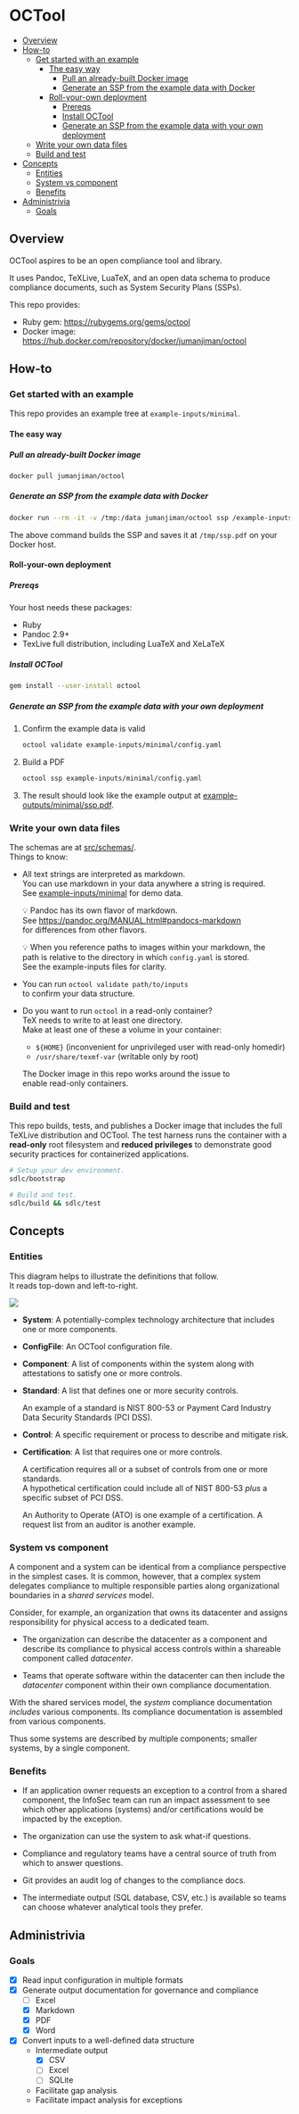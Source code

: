 # OCTool

<!--TOC-->

- [Overview](#overview)
- [How-to](#how-to)
  - [Get started with an example](#get-started-with-an-example)
    - [The easy way](#the-easy-way)
      - [Pull an already-built Docker image](#pull-an-already-built-docker-image)
      - [Generate an SSP from the example data with Docker](#generate-an-ssp-from-the-example-data-with-docker)
    - [Roll-your-own deployment](#roll-your-own-deployment)
      - [Prereqs](#prereqs)
      - [Install OCTool](#install-octool)
      - [Generate an SSP from the example data with your own deployment](#generate-an-ssp-from-the-example-data-with-your-own-deployment)
  - [Write your own data files](#write-your-own-data-files)
  - [Build and test](#build-and-test)
- [Concepts](#concepts)
  - [Entities](#entities)
  - [System vs component](#system-vs-component)
  - [Benefits](#benefits)
- [Administrivia](#administrivia)
  - [Goals](#goals)

<!--TOC-->

## Overview

OCTool aspires to be an open compliance tool and library.

It uses Pandoc, TeXLive, LuaTeX, and an open data schema to
produce compliance documents, such as System Security Plans (SSPs).

This repo provides:

- Ruby gem: https://rubygems.org/gems/octool
- Docker image: https://hub.docker.com/repository/docker/jumanjiman/octool


## How-to

### Get started with an example

This repo provides an example tree at `example-inputs/minimal`.


#### The easy way

##### Pull an already-built Docker image

```bash
docker pull jumanjiman/octool
```

##### Generate an SSP from the example data with Docker

```bash
docker run --rm -it -v /tmp:/data jumanjiman/octool ssp /example-inputs/minimal
```

The above command builds the SSP and
saves it at `/tmp/ssp.pdf` on your Docker host.


#### Roll-your-own deployment

##### Prereqs

Your host needs these packages:

- Ruby
- Pandoc 2.9+
- TexLive full distribution, including LuaTeX and XeLaTeX


##### Install OCTool

```bash
gem install --user-install octool
```

##### Generate an SSP from the example data with your own deployment

1. Confirm the example data is valid

    ```bash
    octool validate example-inputs/minimal/config.yaml
    ```

1. Build a PDF

    ```bash
    octool ssp example-inputs/minimal/config.yaml
    ```

1. The result should look like the example output at
   [example-outputs/minimal/ssp.pdf](example-outputs/minimal/ssp.pdf).


### Write your own data files

The schemas are at [src/schemas/](src/schemas).<br/>
Things to know:

- All text strings are interpreted as markdown.<br/>
  You can use markdown in your data anywhere a string is required.<br/>
  See [example-inputs/minimal](example-inputs/minimal) for demo data.

  :bulb: Pandoc has its own flavor of markdown.<br/>
  See https://pandoc.org/MANUAL.html#pandocs-markdown<br/>
  for differences from other flavors.

  :bulb: When you reference paths to images within your markdown, the<br/>
  path is relative to the directory in which `config.yaml` is stored.<br/>
  See the example-inputs files for clarity.

- You can run `octool validate path/to/inputs`<br/>
  to confirm your data structure.

- Do you want to run `octool` in a read-only container?<br/>
  TeX needs to write to at least one directory.<br/>
  Make at least one of these a volume in your container:

  - `${HOME}` (inconvenient for unprivileged user with read-only homedir)
  - `/usr/share/texmf-var` (writable only by root)

  The Docker image in this repo works around the issue to<br/>
  enable read-only containers.


### Build and test

This repo builds, tests, and publishes a Docker image that includes the
full TeXLive distribution and OCTool. The test harness runs the container
with a **read-only** root filesystem and **reduced privileges** to demonstrate
good security practices for containerized applications.

```bash
# Setup your dev environment.
sdlc/bootstrap

# Build and test.
sdlc/build && sdlc/test
```


## Concepts

### Entities

This diagram helps to illustrate the definitions that follow.<br/>
It reads top-down and left-to-right.

![](assets/er.png)

- **System**: A potentially-complex technology architecture that
  includes one or more components.

- **ConfigFile**: An OCTool configuration file.

- **Component**: A list of components within the system along with
  attestations to satisfy one or more controls.

- **Standard**: A list that defines one or more security controls.

    An example of a standard is NIST 800-53 or Payment
    Card Industry Data Security Standards (PCI DSS).

- **Control**: A specific requirement or process to describe and mitigate risk.

- **Certification**: A list that requires one or more controls.

    A certification requires all or a subset of controls
    from one or more standards.<br/>
    A hypothetical certification could include
    all of NIST 800-53 _plus_ a specific subset of PCI DSS.

    An Authority to Operate (ATO) is one example of a certification.
    A request list from an auditor is another example.


### System vs component

A component and a system can be identical from a compliance perspective
in the simplest cases. It is common, however, that a complex system
delegates compliance to multiple responsible parties
along organizational boundaries in a _shared services_ model.

Consider, for example, an organization that owns its datacenter and
assigns responsibility for physical access to a dedicated team.

- The organization can describe the datacenter as a component and
  describe its compliance to physical access controls
  within a shareable component called _datacenter_.

- Teams that operate software within the datacenter can then
  include the _datacenter_ component
  within their own compliance documentation.

With the shared services model, the _system_ compliance documentation
_includes_ various components. Its compliance documentation is
assembled from various components.

Thus some systems are described by multiple components;
smaller systems, by a single component.


### Benefits

- If an application owner requests an exception to a control from a
  shared component, the InfoSec team can run an impact assessment
  to see which other applications (systems) and/or certifications
  would be impacted by the exception.

- The organization can use the system to ask what-if questions.

- Compliance and regulatory teams have a central source of truth
  from which to answer questions.

- Git provides an audit log of changes to the compliance docs.

- The intermediate output (SQL database, CSV, etc.) is available
  so teams can choose whatever analytical tools they prefer.


## Administrivia

### Goals

- [X] Read input configuration in multiple formats
- [X] Generate output documentation for governance and compliance
  - [ ] Excel
  - [X] Markdown
  - [X] PDF
  - [X] Word
- [X] Convert inputs to a well-defined data structure
  - Intermediate output
    - [X] CSV
    - [ ] Excel
    - [ ] SQLite
  - Facilitate gap analysis
  - Facilitate impact analysis for exceptions
